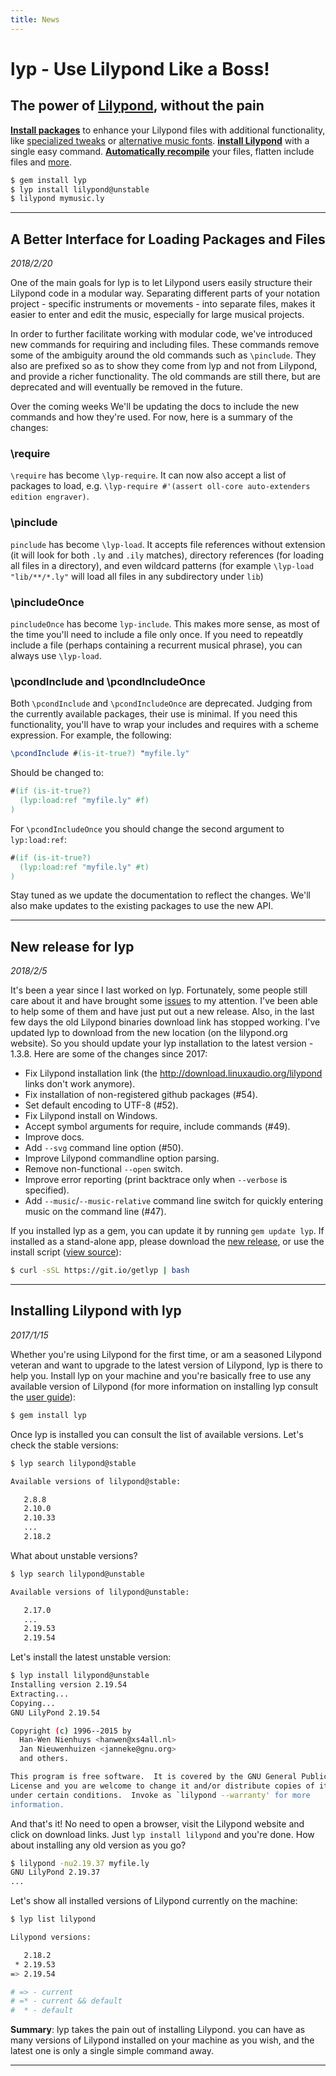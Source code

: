 ```yaml
---
title: News
---
```


# lyp - Use Lilypond Like a Boss!

## The power of [Lilypond](http://lilypond.org/), without the pain

<b><a href="#" router-link="/user-guide?id=working-with-packages">Install packages</a></b> to enhance your Lilypond files with additional functionality, like <a href="#" router-link="/packages?id=tweaking">specialized tweaks</a> or <a href="#" router-link="/packages?id=fonts">alternative music fonts</a>. <b><a href="#" router-link="/user-guide?id=installing-and-using-lilypond">install Lilypond</a></b> with a single easy command. <b><a href="#" router-link="/user-guide?id=lyp-watch">Automatically recompile</a></b> your files, flatten include files and <a href="#" router-link="/user-guide">more</a>.

```bash
$ gem install lyp
$ lyp install lilypond@unstable
$ lilypond mymusic.ly
```

<hr/>

## A Better Interface for Loading Packages and Files

_2018/2/20_

One of the main goals for lyp is to let Lilypond users easily structure their Lilypond code in a modular way. Separating different parts of your notation project - specific instruments or movements - into separate files, makes it easier to enter and edit the music, especially for large musical projects.

In order to further facilitate working with modular code, we've introduced new commands for requiring and including files. These commands remove some of the ambiguity around the old commands such as `\pinclude`. They also are prefixed so as to show they come from lyp and not from Lilypond, and provide a richer functionality. The old commands are still there, but are deprecated and will eventually be removed in the future.

Over the coming weeks We'll be updating the docs to include the new commands and how they're used. For now, here is a summary of the changes:

### \require

`\require` has become `\lyp-require`. It can now also accept a list of packages to load, e.g. `\lyp-require #'(assert oll-core auto-extenders edition engraver)`.

### \pinclude

`pinclude` has become `\lyp-load`. It accepts file references without extension (it will look for both `.ly` and `.ily` matches), directory references (for loading all files in a directory), and even wildcard patterns (for example `\lyp-load "lib/**/*.ly"` will load all files in any subdirectory under `lib`)

### \pincludeOnce

`pincludeOnce` has become `lyp-include`. This makes more sense, as most of the time you'll need to include a file only once. If you need to repeatdly include a file (perhaps containing a recurrent musical phrase), you can always use `\lyp-load`.

### \pcondInclude and \pcondIncludeOnce

Both `\pcondInclude` and `\pcondIncludeOnce` are deprecated. Judging from the currently available packages, their use is minimal. If you need this functionality, you'll have to wrap your includes and requires with a scheme expression. For example, the following:

```lilypond
\pcondInclude #(is-it-true?) "myfile.ly"
```

Should be changed to:

```lilypond
#(if (is-it-true?)
  (lyp:load:ref "myfile.ly" #f)
)
```

For `\pcondIncludeOnce` you should change the second argument to `lyp:load:ref`:

```lilypond
#(if (is-it-true?)
  (lyp:load:ref "myfile.ly" #t)
)
```

Stay tuned as we update the documentation to reflect the changes. We'll also make updates to the existing packages to use the new API.

<hr/>

## New release for lyp

_2018/2/5_

It's been a year since I last worked on lyp. Fortunately, some people still care about it and have brought some [issues](https://github.com/noteflakes/lyp/issues) to my attention. I've been able to help some of them and have just put out a new release. Also, in the last few days the old Lilypond binaries download link has stopped working. I've updated lyp to download from the new location (on the lilypond.org website). So you should update your lyp installation to the latest version - 1.3.8. Here are some of the changes since 2017:

- Fix Lilypond installation link (the  http://download.linuxaudio.org/lilypond links don't work anymore).
- Fix installation of non-registered github packages (#54).
- Set default encoding to UTF-8 (#52).
- Fix Lilypond install on Windows.
- Accept symbol arguments for require, include commands (#49).
- Improve docs.
- Add `--svg` command line option (#50).
- Improve Lilypond commandline option parsing.
- Remove non-functional `--open` switch.
- Improve error reporting (print backtrace only when `--verbose` is specified).
- Add `--music`/`--music-relative` command line switch for quickly entering music on the command line (#47).

If you installed lyp as a gem, you can update it by running `gem update lyp`. If installed as a stand-alone app, please download the [new release](https://github.com/noteflakes/lyp/releases/tag/1.3.8), or use the install script ([view source](https://git.io/getlyp)):

```bash
$ curl -sSL https://git.io/getlyp | bash
```

<hr/>

## Installing Lilypond with lyp

_2017/1/15_ 

Whether you're using Lilypond for the first time, or am a seasoned Lilypond veteran and want to upgrade to the latest version of Lilypond, lyp is there to help you. Install lyp on your machine and you're basically free to use any available version of Lilypond (for more information on installing lyp consult the <a href="#" router-link="/user-guide?id=installation">user guide</a>):

```bash
$ gem install lyp
```

Once lyp is installed you can consult the list of available versions. Let's check the stable versions:

```bash
$ lyp search lilypond@stable

Available versions of lilypond@stable:

   2.8.8
   2.10.0
   2.10.33
   ...
   2.18.2

```

What about unstable versions?

```bash
$ lyp search lilypond@unstable

Available versions of lilypond@unstable:

   2.17.0
   ...
   2.19.53
   2.19.54
```

Let's install the latest unstable version:

```bash
$ lyp install lilypond@unstable
Installing version 2.19.54
Extracting...
Copying...
GNU LilyPond 2.19.54

Copyright (c) 1996--2015 by
  Han-Wen Nienhuys <hanwen@xs4all.nl>
  Jan Nieuwenhuizen <janneke@gnu.org>
  and others.

This program is free software.  It is covered by the GNU General Public
License and you are welcome to change it and/or distribute copies of it
under certain conditions.  Invoke as `lilypond --warranty' for more
information.
```

And that's it! No need to open a browser, visit the Lilypond website and click on download links. Just `lyp install lilypond` and you're done. How about installing any old version as you go?

```bash
$ lilypond -nu2.19.37 myfile.ly
GNU LilyPond 2.19.37
... 
```

Let's show all installed versions of Lilypond currently on the machine:

```bash
$ lyp list lilypond

Lilypond versions:

   2.18.2
 * 2.19.53
=> 2.19.54

# => - current
# =* - current && default
#  * - default
```

__Summary__: lyp takes the pain out of installing Lilypond. you can have as many versions of Lilypond installed on your machine as you wish, and the latest one is only a single simple command away.

<hr/>

